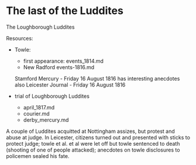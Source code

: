 # The last of the Luddites

The Loughborough Luddites

Resources:

- Towle:
  - first appearance: events_1814.md
  - New Radford events-1816.md

  Stamford Mercury - Friday 16 August 1816 has interesting anecdotes
also Leicester Journal - Friday 16 August 1816

- trial of Loughborough Luddites
  - april_1817.md
  - courier.md
  - derby_mercury.md

A couple of Luddites acquitted at Nottingham assizes, but protest and abuse at judge. In Leicester, citizens turned out and presented with sticks to protect judge; towle et al. et al were let off but towle sentenced to death (shooting of one of people attacked); anecdotes on towle disclosures to policemen sealed his fate.
